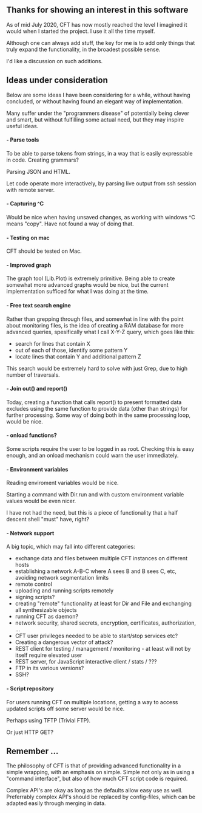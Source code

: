 ## Thanks for showing an interest in this software


As of mid July 2020, CFT has now mostly reached the level I imagined it would when I started the project. I use it all the time myself.

Although one can always add stuff, the key for me is to add only things that truly expand the functionality, in the
broadest possible sense.  

I'd like a discussion on such additions.


## Ideas under consideration

Below are some ideas I have been considering for a while, without having concluded, or without having found an elegant
way of implementation. 

Many suffer under the "programmers disease" of potentially being clever and smart, but without 
fulfilling some actual need, but they may inspire useful ideas.

#### - Parse tools

To be able to parse tokens from strings, in a way that is easily expressable in code. Creating grammars?

Parsing JSON and HTML.

Let code operate more interactively, by parsing live output from ssh session with remote server.

#### - Capturing ^C

Would be nice when having unsaved changes, as working with windows ^C means "copy". Have not found a way of doing that.


#### - Testing on mac

CFT should be tested on Mac.


#### - Improved graph

The graph tool (Lib.Plot) is extremely primitive. Being able to create somewhat more advanced graphs would be nice, but
the current implementation sufficed for what I was doing at the time. 


#### - Free text search engine

Rather than grepping through files, and somewhat in line with the point about monitoring files, is the idea of
creating a RAM database for more advanced queries, spesifically what I call X-Y-Z query, which goes like this:

- search for lines that contain X
- out of each of those, identify some pattern Y
- locate lines that contain Y and additional pattern Z

This search would be extremely hard to solve with just Grep, due to high number of traversals.

#### - Join out() and report()

Today, creating a function that calls report() to present formatted data excludes using the same function to
provide data (other than strings) for further processing. Some way of doing both in the same processing 
loop, would be nice.

#### - onload functions?

Some scripts require the user to be logged in as root. Checking this is easy enough, and an onload
mechanism could warn the user immediately.

#### - Environment variables

Reading enviroment variables would be nice.

Starting a command with Dir.run and with custom environment variable values would be even nicer.

I have not had the need, but this is a piece of functionality that a half descent shell "must" have, right?


#### - Network support

A big topic, which may fall into different categories:

- exchange data and files between multiple CFT instances on different hosts
- establishing a network A-B-C where A sees B and B sees C, etc, avoiding network segmentation limits
- remote control
- uploading and running scripts remotely
- signing scripts?
- creating "remote" functionality at least for Dir and File and exchanging all synthesizable objects
- running CFT as daemon? 
- network security, shared secrets, encryption, certificates, authorization, ...
- CFT user privileges needed to be able to start/stop services etc?
- Creating a dangerous vector of attack?
- REST client for testing / management / monitoring - at least will not by itself require elevated user
- REST server, for JavaScript interactive client / stats / ???
- FTP in its various versions?
- SSH?

#### - Script repository

For users running CFT on multiple locations, getting a way to access updated scripts off some server would be nice. 

Perhaps using TFTP (Trivial FTP). 

Or just HTTP GET?


## Remember ...

The philosophy of CFT is that of providing advanced functionality in a simple wrapping, with an emphasis
on simple. Simple not only as in using a "command interface", but also of how
much CFT script code is required. 

Complex API's are okay as long as the defaults allow easy use as well. Preferrably complex API's should
be replaced by config-files, which can be adapted easily through merging in data.

